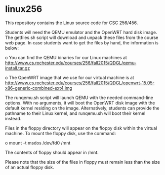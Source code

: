 # linux256

This repository contains the Linux source code for CSC 256/456.

Students will need the QEMU emulator and the OpenWRT hard disk image.  The
getfiles.sh script will download and unpack these files from the course web
page.  In case students want to get the files by hand, the information is below:

o You can find the QEMU binaries for our Linux machines at http://www.cs.rochester.edu/courses/256/fall2015/QDGL/qemu-install.tar.gz

o The OpenWRT image that we use for our virtual machine is at http://www.cs.rochester.edu/courses/256/fall2015/QDGL/openwrt-15.05-x86-generic-combined-ext4.img

The runqemu.sh script will launch QEMU with the needed command-line options.
With no arguments, it will boot the OpenWRT disk image with the default kernel
residing on the image.  Alternatively, students can provide the pathname to
their Linux kernel, and runqemu.sh will boot their kernel instead.

Files in the floppy directory will appear on the floppy disk within the
virtual machine.  To mount the floppy disk, use the command:

o mount -t msdos /dev/fd0 /mnt

The contents of floppy should appear in /mnt.

Please note that the size of the files in floppy must remain less than the size
of an actual floppy disk.

